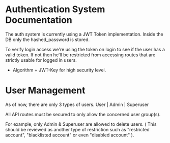 # Authentication System Documentation

The auth system is currently using a JWT Token implementation.
Inside the DB only the hashed_password is stored.

To verify login access we're using the token on login to see if the user has a valid token.
If not then he'll be restricted from accessing routes that are strictly usable for logged in users.

- Algorithm + JWT-Key for high security level.


# User Management

As of now, there are only 3 types of users.
User | Admin | Superuser

All API routes must be secured to only allow the concerned user group(s).

For example, only Admin & Superuser are allowed to delete users.
( This should be reviewed as another type of restriction such as "restricted account", "blacklisted account" or even 
"disabled account" ).